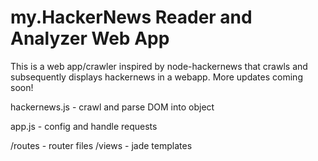 my.HackerNews Reader and Analyzer Web App
======================================

This is a web app/crawler inspired by node-hackernews that crawls and subsequently displays hackernews in a webapp. More updates coming soon!

hackernews.js - crawl and parse DOM into object

app.js - config and handle requests 

/routes - router files
/views - jade templates


